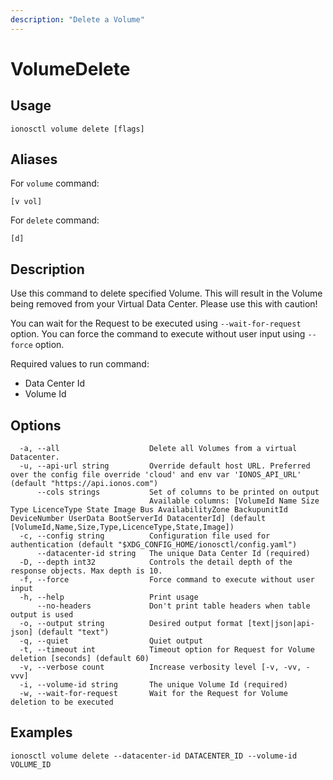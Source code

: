 ```yaml
---
description: "Delete a Volume"
---
```


# VolumeDelete

## Usage

```text
ionosctl volume delete [flags]
```

## Aliases

For `volume` command:

```text
[v vol]
```

For `delete` command:

```text
[d]
```

## Description

Use this command to delete specified Volume. This will result in the Volume being removed from your Virtual Data Center. Please use this with caution!

You can wait for the Request to be executed using `--wait-for-request` option. You can force the command to execute without user input using `--force` option.

Required values to run command:

* Data Center Id
* Volume Id

## Options

```text
  -a, --all                    Delete all Volumes from a virtual Datacenter.
  -u, --api-url string         Override default host URL. Preferred over the config file override 'cloud' and env var 'IONOS_API_URL' (default "https://api.ionos.com")
      --cols strings           Set of columns to be printed on output 
                               Available columns: [VolumeId Name Size Type LicenceType State Image Bus AvailabilityZone BackupunitId DeviceNumber UserData BootServerId DatacenterId] (default [VolumeId,Name,Size,Type,LicenceType,State,Image])
  -c, --config string          Configuration file used for authentication (default "$XDG_CONFIG_HOME/ionosctl/config.yaml")
      --datacenter-id string   The unique Data Center Id (required)
  -D, --depth int32            Controls the detail depth of the response objects. Max depth is 10.
  -f, --force                  Force command to execute without user input
  -h, --help                   Print usage
      --no-headers             Don't print table headers when table output is used
  -o, --output string          Desired output format [text|json|api-json] (default "text")
  -q, --quiet                  Quiet output
  -t, --timeout int            Timeout option for Request for Volume deletion [seconds] (default 60)
  -v, --verbose count          Increase verbosity level [-v, -vv, -vvv]
  -i, --volume-id string       The unique Volume Id (required)
  -w, --wait-for-request       Wait for the Request for Volume deletion to be executed
```

## Examples

```text
ionosctl volume delete --datacenter-id DATACENTER_ID --volume-id VOLUME_ID
```

